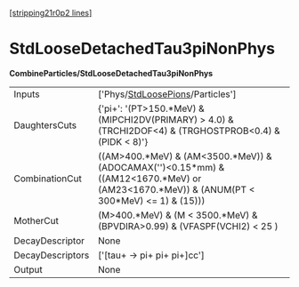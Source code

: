 [[stripping21r0p2 lines]](./stripping21r0p2-index)

# StdLooseDetachedTau3piNonPhys

**CombineParticles/StdLooseDetachedTau3piNonPhys**

|                  |                                                                                                                                                      |
|------------------|------------------------------------------------------------------------------------------------------------------------------------------------------|
| Inputs           | ['Phys/[StdLoosePions](./stripping21r0p2-commonparticles-stdloosepions)/Particles']                                                                |
| DaughtersCuts    | {'pi+': '(PT\>150.\*MeV) & (MIPCHI2DV(PRIMARY) \> 4.0) & (TRCHI2DOF\<4) & (TRGHOSTPROB\<0.4) & (PIDK \< 8)'}                                         |
| CombinationCut   | ((AM\>400.\*MeV) & (AM\<3500.\*MeV)) & (ADOCAMAX('')\<0.15\*mm) & ((AM12\<1670.\*MeV) or (AM23\<1670.\*MeV)) & (ANUM(PT \< 300\*MeV) \<= 1) & (15))) |
| MotherCut        | (M\>400.\*MeV) & (M \< 3500.\*MeV) & (BPVDIRA\>0.99) & (VFASPF(VCHI2) \< 25 )                                                                        |
| DecayDescriptor  | None                                                                                                                                                 |
| DecayDescriptors | ['[tau+ -\> pi+ pi+ pi+]cc']                                                                                                                     |
| Output           | None                                                                                                                                                 |
